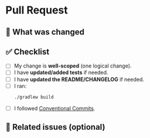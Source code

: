 # Pull Request

## 🚀 What was changed

<!-- Short, clear description of **what** you changed and **why**. -->

## ✅ Checklist

- [ ] My change is **well-scoped** (one logical change).
- [ ] I have **updated/added tests** if needed.
- [ ] I have **updated the README/CHANGELOG** if needed.
- [ ] I ran:
  ```bash
  ./gradlew build
  ```
- [ ] I followed [Conventional Commits](https://www.conventionalcommits.org/en/v1.0.0/).

## 🧩 Related issues (optional)

<!-- Link to relevant issues, e.g., Closes ... -->

